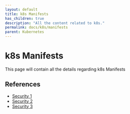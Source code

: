 ```yaml
---
layout: default
title: k8s Manifests
has_children: true
description: "All the content related to k8s."
permalink: docs/k8s/manifests
parent: Kubernetes
---
```


# k8s Manifests
This page will contain all the details regarding k8s Manifests
## References
* [Security 1](https://www.cncf.io/blog/2021/03/22/kubernetes-security/)
* [Security 2](https://www.cncf.io/online-programs/cloud-native-live-enforce-configuration-security-checks-for-yaml-files-helm-charts-with-kubelinter/)
* [Security 3](https://www.cncf.io/online-programs/this-week-in-cloud-native-hacking-kubernetes-using-fileless-malware-to-breach-k8s-bypassing-common-security-tools-and-stealing-your-secrets/)